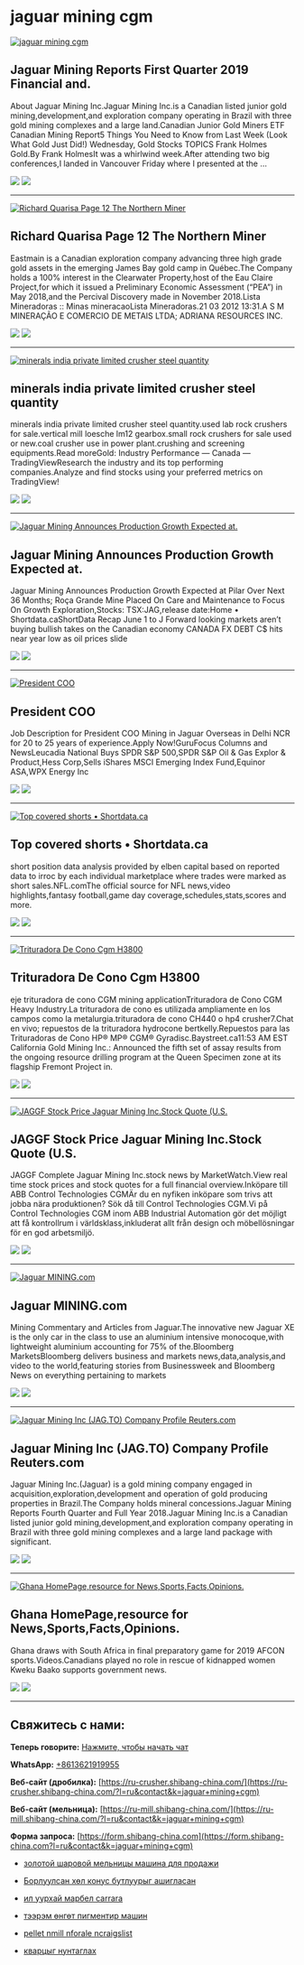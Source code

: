# jaguar mining cgm

<a href="https://swt.shibang-china.com/?l=ru&img&k=jaguar+mining+cgm" target="_blank">![jaguar mining cgm](http://static.shibang-china.com/all-800x300/720.jpg)</a>

## Jaguar Mining Reports First Quarter 2019 Financial and.
About Jaguar Mining Inc.Jaguar Mining Inc.is a Canadian listed junior gold mining,development,and exploration company operating in Brazil with three gold mining complexes and a large land.Canadian Junior Gold Miners ETF Canadian Mining Report5 Things You Need to Know from Last Week (Look What Gold Just Did!) Wednesday, Gold Stocks TOPICS Frank Holmes Gold.By Frank HolmesIt was a whirlwind week.After attending two big conferences,I landed in Vancouver Friday where I presented at the …


<a href="https://whatsapp.shibangsoft.com/WhatsApp.php" target="_blank" title="WhatsApp">![](http://static.shibang-china.com/icon/whatsapp.png)</a> <a href="https://swt.shibang-china.com/?l=ru&icon&k=jaguar+mining+cgm" target="_blank">![](http://static.shibang-china.com/icon/chat-ru.png)</a>

---

<a href="https://swt.shibang-china.com/?l=ru&img&k=jaguar+mining+cgm" target="_blank">![Richard Quarisa Page 12 The Northern Miner](http://static.shibang-china.com/all-800x300/575.jpg)</a>

## Richard Quarisa Page 12 The Northern Miner
Eastmain is a Canadian exploration company advancing three high grade gold assets in the emerging James Bay gold camp in Qu&#233;bec.The Company holds a 100% interest in the Clearwater Property,host of the Eau Claire Project,for which it issued a Preliminary Economic Assessment (“PEA”) in May 2018,and the Percival Discovery made in November 2018.Lista Mineradoras :: Minas mineracaoLista Mineradoras.21 03 2012 13:31.A S M MINERA&#199;&#195;O E COMERCIO DE METAIS LTDA; ADRIANA RESOURCES INC.


<a href="https://whatsapp.shibangsoft.com/WhatsApp.php" target="_blank" title="WhatsApp">![](http://static.shibang-china.com/icon/whatsapp.png)</a> <a href="https://swt.shibang-china.com/?l=ru&icon&k=jaguar+mining+cgm" target="_blank">![](http://static.shibang-china.com/icon/chat-ru.png)</a>

---

<a href="https://swt.shibang-china.com/?l=ru&img&k=jaguar+mining+cgm" target="_blank">![minerals india private limited crusher steel quantity](http://static.shibang-china.com/all-800x300/1049.jpg)</a>

## minerals india private limited crusher steel quantity
minerals india private limited crusher steel quantity.used lab rock crushers for sale.vertical mill loesche lm12 gearbox.small rock crushers for sale used or new.coal crusher use in power plant.crushing and screening equipments.Read moreGold: Industry Performance — Canada — TradingViewResearch the industry and its top performing companies.Analyze and find stocks using your preferred metrics on TradingView!


<a href="https://whatsapp.shibangsoft.com/WhatsApp.php" target="_blank" title="WhatsApp">![](http://static.shibang-china.com/icon/whatsapp.png)</a> <a href="https://swt.shibang-china.com/?l=ru&icon&k=jaguar+mining+cgm" target="_blank">![](http://static.shibang-china.com/icon/chat-ru.png)</a>

---

<a href="https://swt.shibang-china.com/?l=ru&img&k=jaguar+mining+cgm" target="_blank">![Jaguar Mining Announces Production Growth Expected at.](http://static.shibang-china.com/all-800x300/922.jpg)</a>

## Jaguar Mining Announces Production Growth Expected at.
Jaguar Mining Announces Production Growth Expected at Pilar Over Next 36 Months; Ro&#231;a Grande Mine Placed On Care and Maintenance to Focus On Growth Exploration,Stocks: TSX:JAG,release date:Home • Shortdata.caShortData Recap June 1 to J Forward looking markets aren’t buying bullish takes on the Canadian economy CANADA FX DEBT C$ hits near year low as oil prices slide


<a href="https://whatsapp.shibangsoft.com/WhatsApp.php" target="_blank" title="WhatsApp">![](http://static.shibang-china.com/icon/whatsapp.png)</a> <a href="https://swt.shibang-china.com/?l=ru&icon&k=jaguar+mining+cgm" target="_blank">![](http://static.shibang-china.com/icon/chat-ru.png)</a>

---

<a href="https://swt.shibang-china.com/?l=ru&img&k=jaguar+mining+cgm" target="_blank">![President COO](http://static.shibang-china.com/all-800x300/658.jpg)</a>

## President COO
Job Description for President COO Mining in Jaguar Overseas in Delhi NCR for 20 to 25 years of experience.Apply Now!GuruFocus Columns and NewsLeucadia National Buys SPDR S&amp;P 500,SPDR S&amp;P Oil &amp; Gas Explor &amp; Product,Hess Corp,Sells iShares MSCI Emerging Index Fund,Equinor ASA,WPX Energy Inc


<a href="https://whatsapp.shibangsoft.com/WhatsApp.php" target="_blank" title="WhatsApp">![](http://static.shibang-china.com/icon/whatsapp.png)</a> <a href="https://swt.shibang-china.com/?l=ru&icon&k=jaguar+mining+cgm" target="_blank">![](http://static.shibang-china.com/icon/chat-ru.png)</a>

---

<a href="https://swt.shibang-china.com/?l=ru&img&k=jaguar+mining+cgm" target="_blank">![Top covered shorts • Shortdata.ca](http://static.shibang-china.com/all-800x300/508.jpg)</a>

## Top covered shorts • Shortdata.ca
short position data analysis provided by elben capital based on reported data to irroc by each individual marketplace where trades were marked as short sales.NFL.comThe official source for NFL news,video highlights,fantasy football,game day coverage,schedules,stats,scores and more.


<a href="https://whatsapp.shibangsoft.com/WhatsApp.php" target="_blank" title="WhatsApp">![](http://static.shibang-china.com/icon/whatsapp.png)</a> <a href="https://swt.shibang-china.com/?l=ru&icon&k=jaguar+mining+cgm" target="_blank">![](http://static.shibang-china.com/icon/chat-ru.png)</a>

---

<a href="https://swt.shibang-china.com/?l=ru&img&k=jaguar+mining+cgm" target="_blank">![Trituradora De Cono Cgm H3800](http://static.shibang-china.com/all-800x300/231.jpg)</a>

## Trituradora De Cono Cgm H3800
eje trituradora de cono CGM mining applicationTrituradora de Cono CGM Heavy Industry.La trituradora de cono es utilizada ampliamente en los campos como la metalurgia.trituradora de cono CH440 o hp4 crusher7.Chat en vivo; repuestos de la trituradora hydrocone bertkelly.Repuestos para las Trituradoras de Cono HP&#174; MP&#174; CGM&#174; Gyradisc.Baystreet.ca11:53 AM EST California Gold Mining Inc.: Announced the fifth set of assay results from the ongoing resource drilling program at the Queen Specimen zone at its flagship Fremont Project in.


<a href="https://whatsapp.shibangsoft.com/WhatsApp.php" target="_blank" title="WhatsApp">![](http://static.shibang-china.com/icon/whatsapp.png)</a> <a href="https://swt.shibang-china.com/?l=ru&icon&k=jaguar+mining+cgm" target="_blank">![](http://static.shibang-china.com/icon/chat-ru.png)</a>

---

<a href="https://swt.shibang-china.com/?l=ru&img&k=jaguar+mining+cgm" target="_blank">![JAGGF Stock Price Jaguar Mining Inc.Stock Quote (U.S.](http://static.shibang-china.com/all-800x300/6.jpg)</a>

## JAGGF Stock Price Jaguar Mining Inc.Stock Quote (U.S.
JAGGF Complete Jaguar Mining Inc.stock news by MarketWatch.View real time stock prices and stock quotes for a full financial overview.Ink&#246;pare till ABB Control Technologies CGM&#196;r du en nyfiken ink&#246;pare som trivs att jobba n&#228;ra produktionen? S&#246;k d&#229; till Control Technologies CGM.Vi p&#229; Control Technologies CGM inom ABB Industrial Automation g&#246;r det m&#246;jligt att f&#229; kontrollrum i v&#228;rldsklass,inkluderat allt fr&#229;n design och m&#246;bell&#246;sningar f&#246;r en god arbetsmilj&#246;.


<a href="https://whatsapp.shibangsoft.com/WhatsApp.php" target="_blank" title="WhatsApp">![](http://static.shibang-china.com/icon/whatsapp.png)</a> <a href="https://swt.shibang-china.com/?l=ru&icon&k=jaguar+mining+cgm" target="_blank">![](http://static.shibang-china.com/icon/chat-ru.png)</a>

---

<a href="https://swt.shibang-china.com/?l=ru&img&k=jaguar+mining+cgm" target="_blank">![Jaguar MINING.com](http://static.shibang-china.com/all-800x300/105.jpg)</a>

## Jaguar MINING.com
Mining Commentary and Articles from Jaguar.The innovative new Jaguar XE is the only car in the class to use an aluminium intensive monocoque,with lightweight aluminium accounting for 75% of the.Bloomberg MarketsBloomberg delivers business and markets news,data,analysis,and video to the world,featuring stories from Businessweek and Bloomberg News on everything pertaining to markets


<a href="https://whatsapp.shibangsoft.com/WhatsApp.php" target="_blank" title="WhatsApp">![](http://static.shibang-china.com/icon/whatsapp.png)</a> <a href="https://swt.shibang-china.com/?l=ru&icon&k=jaguar+mining+cgm" target="_blank">![](http://static.shibang-china.com/icon/chat-ru.png)</a>

---

<a href="https://swt.shibang-china.com/?l=ru&img&k=jaguar+mining+cgm" target="_blank">![Jaguar Mining Inc (JAG.TO) Company Profile Reuters.com](http://static.shibang-china.com/all-800x300/1511.jpg)</a>

## Jaguar Mining Inc (JAG.TO) Company Profile Reuters.com
Jaguar Mining Inc.(Jaguar) is a gold mining company engaged in acquisition,exploration,development and operation of gold producing properties in Brazil.The Company holds mineral concessions.Jaguar Mining Reports Fourth Quarter and Full Year 2018.Jaguar Mining Inc.is a Canadian listed junior gold mining,development,and exploration company operating in Brazil with three gold mining complexes and a large land package with significant.


<a href="https://whatsapp.shibangsoft.com/WhatsApp.php" target="_blank" title="WhatsApp">![](http://static.shibang-china.com/icon/whatsapp.png)</a> <a href="https://swt.shibang-china.com/?l=ru&icon&k=jaguar+mining+cgm" target="_blank">![](http://static.shibang-china.com/icon/chat-ru.png)</a>

---

<a href="https://swt.shibang-china.com/?l=ru&img&k=jaguar+mining+cgm" target="_blank">![Ghana HomePage,resource for News,Sports,Facts,Opinions.](http://static.shibang-china.com/all-800x300/941.jpg)</a>

## Ghana HomePage,resource for News,Sports,Facts,Opinions.
Ghana draws with South Africa in final preparatory game for 2019 AFCON sports.Videos.Canadians played no role in rescue of kidnapped women Kweku Baako supports government news.

<a href="https://whatsapp.shibangsoft.com/WhatsApp.php" target="_blank" title="WhatsApp">![](http://static.shibang-china.com/icon/whatsapp.png)</a> <a href="https://swt.shibang-china.com/?l=ru&icon&k=jaguar+mining+cgm" target="_blank">![](http://static.shibang-china.com/icon/chat-ru.png)</a>

---
## Свяжитесь с нами:

**Теперь говорите:** [Нажмите, чтобы начать чат](https://swt.shibang-china.com?l=ru&contact&k=jaguar+mining+cgm)

**WhatsApp:**  [+8613621919955](https://whatsapp.shibangsoft.com/WhatsApp.php)

**Веб-сайт (дробилка):** [https://ru-crusher.shibang-china.com/](https://ru-crusher.shibang-china.com/?l=ru&contact&k=jaguar+mining+cgm)

**Веб-сайт (мельница):** [https://ru-mill.shibang-china.com/](https://ru-mill.shibang-china.com/?l=ru&contact&k=jaguar+mining+cgm)

**Форма запроса:** [https://form.shibang-china.com](https://form.shibang-china.com?l=ru&contact&k=jaguar+mining+cgm)

* [золотой шаровой мельницы машина для продажи](../126/%D0%B7%D0%BE%D0%BB%D0%BE%D1%82%D0%BE%D0%B9%20%D1%88%D0%B0%D1%80%D0%BE%D0%B2%D0%BE%D0%B9%20%D0%BC%D0%B5%D0%BB%D1%8C%D0%BD%D0%B8%D1%86%D1%8B%20%D0%BC%D0%B0%D1%88%D0%B8%D0%BD%D0%B0%20%D0%B4%D0%BB%D1%8F%20%D0%BF%D1%80%D0%BE%D0%B4%D0%B0%D0%B6%D0%B8.md)

* [Борлуулсан хөл конус бутлуурыг ашигласан](../129/%D0%91%D0%BE%D1%80%D0%BB%D1%83%D1%83%D0%BB%D1%81%D0%B0%D0%BD%20%D1%85%D3%A9%D0%BB%20%D0%BA%D0%BE%D0%BD%D1%83%D1%81%20%D0%B1%D1%83%D1%82%D0%BB%D1%83%D1%83%D1%80%D1%8B%D0%B3%20%D0%B0%D1%88%D0%B8%D0%B3%D0%BB%D0%B0%D1%81%D0%B0%D0%BD.md)

* [ил уурхай марбел carrara](../127/%D0%B8%D0%BB%20%D1%83%D1%83%D1%80%D1%85%D0%B0%D0%B9%20%D0%BC%D0%B0%D1%80%D0%B1%D0%B5%D0%BB%20carrara.md)

* [тээрэм өнгөт пигментир машин](../127/%D1%82%D1%8D%D1%8D%D1%80%D1%8D%D0%BC%20%D3%A9%D0%BD%D0%B3%D3%A9%D1%82%20%D0%BF%D0%B8%D0%B3%D0%BC%D0%B5%D0%BD%D1%82%D0%B8%D1%80%20%D0%BC%D0%B0%D1%88%D0%B8%D0%BD.md)

* [pellet nmill nforale ncraigslist](../130/pellet%20nmill%20nforale%20ncraigslist.md)

* [кварцыг нунтаглах](../129/%D0%BA%D0%B2%D0%B0%D1%80%D1%86%D1%8B%D0%B3%20%D0%BD%D1%83%D0%BD%D1%82%D0%B0%D0%B3%D0%BB%D0%B0%D1%85.md)